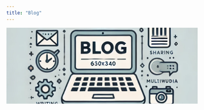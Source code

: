 ```yaml
---
title: "Blog"
---
```

<img src="Blog.webp" alt="Blog" style="width: 100%; height: 200px; object-fit: cover;">

